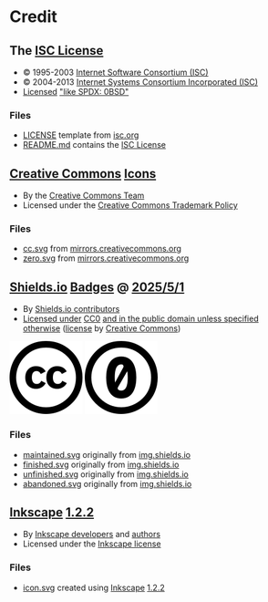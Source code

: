 # Credit

## The [ISC License][isc-license]

* © 1995-2003 [Internet Software Consortium (ISC)][isc-license-author]
* © 2004-2013 [Internet Systems Consortium Incorporated (ISC)][isc-license-author]
* [Licensed][isc-license-license-statement] ["like SPDX: 0BSD"][isc-license-license]

### Files

* [LICENSE][isc-license-local] template from [isc.org][isc-license]
* [README.md][isc-license-readme] contains the [ISC License][isc-license]

## [Creative Commons][cc] [Icons][cc-icons]

* By the [Creative Commons Team][cc-authors]
* Licensed under the [Creative Commons Trademark Policy][cc-trademark-policy]

### Files

* [cc.svg][cc-icon] from [mirrors.creativecommons.org][cc-icon-remote]
* [zero.svg][cc0-icon] from [mirrors.creativecommons.org][cc0-icon-remote]

## [Shields.io][shields] [Badges][shields-badges] @ [2025/5/1][shields@2025/5/1]

* By [Shields.io contributors][shields-author]
* [Licensed under][shields-license-statement] [CC0][shields-license] [and in the public domain unless specified otherwise][shields-license-statement] ([license][cc0] by [Creative Commons][cc])

[![Creative Commons icon][cc-icon]][cc]
[![Creative Commons 0 icon][cc0-icon]][cc0]

### Files

* [maintained.svg][maintained-original] originally from [img.shields.io][maintained-remote]
* [finished.svg][finished-original] originally from [img.shields.io][finished-remote]
* [unfinished.svg][unfinished-original] originally from [img.shields.io][unfinished-remote]
* [abandoned.svg][abandoned-original] originally from [img.shields.io][abandoned-remote]

## [Inkscape][inkscape] [1.2.2][inkscape-1.2.2]

* By [Inkscape developers][inkscape-developers] and [authors][inkscape-authors]
* Licensed under the [Inkscape license][inkscape-license]

### Files

* [icon.svg][icon] created using [Inkscape][inkscape] [1.2.2][inkscape-1.2.2]

[isc-license]: https://www.isc.org/licenses/ (The ISC License)

[isc-license-local]: ../LICENSE (This project's license)
[isc-license-readme]: ../README.md#license (The ISC License in the README.md file)

[isc-license-license-statement]: https://www.isc.org/licenses/ (The license statement of the ISC License)
[isc-license-license]: https://www.isc.org/licenses/ (The licensing of the ISC License)

[isc-license-author]: https://www.isc.org/ (The Internet Systems Consortium)


[cc]: https://creativecommons.org/ (Creative Commons)

[cc-icons]: https://creativecommons.org/mission/downloads#icons (Creative Commons icons)

[cc-icon]: ./assets/images/icons/cc/cc.svg (The Creative Commons icon)
[cc0-icon]: ./assets/images/icons/cc/zero.svg (The CC0 icon)

[cc-icon-remote]: https://mirrors.creativecommons.org/presskit/icons/cc.svg (The source of the Creative Commons icon)
[cc0-icon-remote]: https://mirrors.creativecommons.org/presskit/icons/zero.svg (The source of the CC0 icon)

[cc-authors]: https://creativecommons.org/mission/team/ (The Creative Commons team)


[shields]: https://shields.io/ (Shields.io)
[shields@2025/5/1]: https://github.com/badges/shields/tree/29e39351ae557d536580d90521c390514b867e19 (Shields.io @ 2025/5/1)

[shields-badges]: https://shields.io/badges (Shields.io Badges)

[maintained-original]: ../assets/images/badges/maintained.svg (The "maintained" project status badge)
[finished-original]: ../assets/images/badges/finished.svg (The "finished" project status badge)
[unfinished-original]: ../assets/images/badges/unfinished.svg (The "unfinished" project status badge)
[abandoned-original]: ../assets/images/badges/abandoned.svg (The "abandoned" project status badge)

[maintained-remote]: https://img.shields.io/badge/%F0%9F%94%84%20Project%20status-Maintained-teal?style=for-the-badge&link=https%3A%2F%2Fgitlab.com%2Fesoterictemplates%2Fstatus-badges%23project-status&link=https%3A%2F%2Fgitlab.com%2Fesoterictemplates%2Fstatus-badges%23maintained (The source of the "maintained" project status badge)
[finished-remote]: https://img.shields.io/badge/%E2%9C%85%20Project%20status-Finished-green?style=for-the-badge&link=https%3A%2F%2Fgitlab.com%2Fesoterictemplates%2Fstatus-badges%23project-status&link=https%3A%2F%2Fgitlab.com%2Fesoterictemplates%2Fstatus-badges%23finished (The source of the "finished" project status badge)
[unfinished-remote]: https://img.shields.io/badge/%F0%9F%9A%A7%20Project%20status-Unfinished-yellow?style=for-the-badge&link=https%3A%2F%2Fgitlab.com%2Fesoterictemplates%2Fstatus-badges%23project-status&link=https%3A%2F%2Fgitlab.com%2Fesoterictemplates%2Fstatus-badges%23unfinished (The source of the "unfinished" project status badge)
[abandoned-remote]: https://img.shields.io/badge/%E2%9D%8C%20Project%20status-Abandoned-red?style=for-the-badge&link=https%3A%2F%2Fgitlab.com%2Fesoterictemplates%2Fstatus-badges%23project-status&link=https%3A%2F%2Fgitlab.com%2Fesoterictemplates%2Fstatus-badges%23abandoned (The source of the "abandoned" project status badge)

[shields-author]: https://shields.io/community#contributors (Shields.io contributors)

[shields-license-statement]: https://github.com/badges/shields/tree/29e39351ae557d536580d90521c390514b867e19?tab=readme-ov-file#license (The license statement of Shields.io Badges)
[shields-license]: https://github.com/badges/shields/blob/29e39351ae557d536580d90521c390514b867e19/LICENSE (The license of Shields.io Badges)


[inkscape]: https://inkscape.org/ (Inkscape)
[inkscape-1.2.2]: https://gitlab.com/inkscape/inkscape/-/tree/b0a8486541ac36327488da641d58a86bee2f07ad (Inkscape 1.2.2)

[inkscape-authors]: https://gitlab.com/inkscape/inkscape/-/blob/b0a8486541ac36327488da641d58a86bee2f07ad/AUTHORS (Inkscape authors)
[inkscape-developers]: https://inkscape.org/*developer/ (Inkscape developers)

[inkscape-license]: https://inkscape.org/about/license/ (The license of Inkscape)

[icon]: ./assets/images/icons/project-status-badges/icon.svg (This project's icon)


[cc0]: https://creativecommons.org/publicdomain/zero/1.0/ (CC0)

[cc-trademark-policy]: https://creativecommons.org/policies/#trademark (The Creative Commons Trademark Policy)
